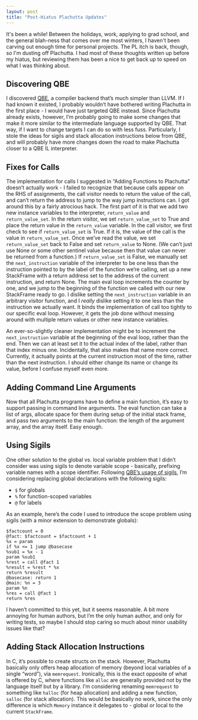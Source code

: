 ```yaml
---
layout: post
title: "Post-Hiatus Plachutta Updates"
---
```


It's been a while! Between the holidays, work, applying to grad school, and the general blah-ness that comes over me most winters, I haven't been carving out enough time for personal projects. The PL itch is back, though, so I'm dusting off Plachutta. I had most of these thoughts written up before my hiatus, but reviewing them has been a nice to get back up to speed on what I was thinking about.

## Discovering QBE
I discovered [QBE](https://c9x.me/compile/), a compiler backend that’s much simpler than LLVM. If I had known it existed, I probably wouldn’t have bothered writing Plachutta in the first place - I would have just targeted QBE instead. Since Plachutta already exists, however, I’m probably going to make some changes that make it more similar to the intermediate language supported by QBE. That way, if I want to change targets I can do so with less fuss. Particularly, I stole the ideas for sigils and stack allocation instructions below from QBE, and will probably have more changes down the road to make Plachutta closer to a QBE IL interpreter.

## Fixes for Calls
The implementation for calls I suggested in “Adding Functions to Plachutta” doesn’t actually work - I failed to recognize that because calls appear on the RHS of assignments, the call visitor needs to return the value of the call, and can’t return the address to jump to the way jump instructions can. I got around this by a fairly atrocious hack. The first part of it is that we add two new instance variables to the interpreter, `return_value` and `return_value_set`. In the return visitor, we set `return_value_set` to True and place the return value in the `return_value` variable. In the call visitor, we first check to see if `return_value_set` is True. If it is, the value of the call is the value in `return_value_set`. Once we’ve read the value, we set `return_value_set` back to False and set `return_value` to None. (We can’t just use None or some other sentinel value because then that value can never be returned from a function.) If `return_value_set` is False, we manually set the `next_instruction` variable of the interpreter to be one less than the instruction pointed to by the label of the function we’re calling, set up a new StackFrame with a return address set to the address of the current instruction, and return None. The main eval loop increments the counter by one, and we jump to the beginning of the function we called with our new StackFrame ready to go. I dislike setting the `next_instruction` variable in an arbitrary visitor function, and I *really* dislike setting it to one less than the instruction we actually want. It binds the implementation of call too tightly to our specific eval loop. However, it gets the job done without messing around with multiple return values or other new instance variables.

An ever-so-slightly cleaner implementation might be to increment the `next_instruction` variable at the beginning of the eval loop, rather than the end. Then we can at least set it to the actual index of the label, rather than that index minus one. Incidentally, that also makes that name more correct. Currently, it actually points at the current instruction most of the time, rather than the next instruction. I should either change its name or change its value, before I confuse myself even more.

## Adding Command Line Arguments
Now that all Plachutta programs have to define a main function, it’s easy to support passing in command line arguments. The eval function can take a list of args, allocate space for them during setup of the initial stack frame, and pass two arguments to the main function: the length of the argument array, and the array itself. Easy enough.

## Using Sigils
One other solution to the global vs. local variable problem that I didn’t consider was using sigils to denote variable scope - basically, prefixing variable names with a scope identifier. Following [QBE’s usage of sigils](https://c9x.me/compile/doc/il.html#Sigils), I’m considering replacing global declarations with the following sigils:
- `$` for globals
- `%` for function-scoped variables
- `@` for labels

As an example, here’s the code I used to introduce the scope problem using sigils (with a minor extension to demonstrate globals):

```
$factcount = 0
@fact: $factcount = $factcount + 1
%x = param
if %x <= 1 jump @basecase
%sub1 = %x - 1
param %sub1
%rest = call @fact 1
%result = %rest * %x
return %result
@basecase: return 1
@main: %n = 3
param %n
%res = call @fact 1
return %res
```


I haven’t committed to this yet, but it seems reasonable. A bit more annoying for human authors, but I’m the only human author, and only for writing tests, so maybe I should stop caring so much about minor usability issues like that?

## Adding Stack Allocation Instructions
In C, it’s possible to create structs on the stack. However, Plachutta basically only offers heap allocation of memory (beyond local variables of a single “word”), via `memrequest`. Ironically, this is the exact opposite of what is offered by C, where functions like `alloc` are generally provided not by the language itself but by a library. I’m considering renaming `memrequest` to something like `halloc` (for heap allocation) and adding a new function, `salloc` (for stack allocation). This would be basically no work, since the only difference is which `Memory` instance it delegates to - global or local to the current `StackFrame`.
